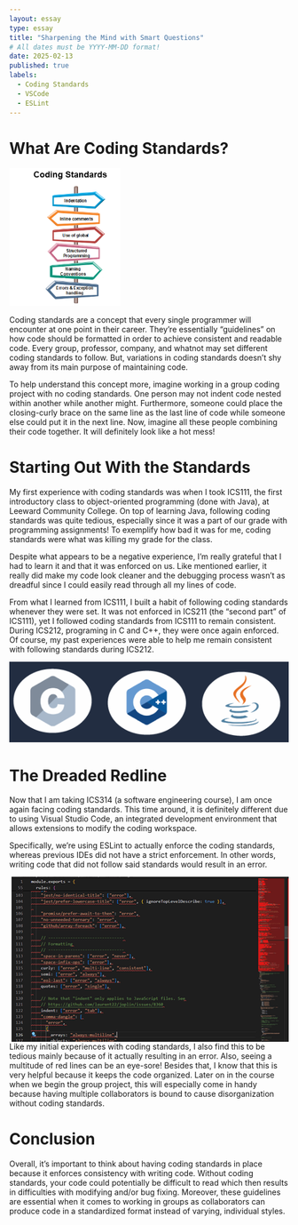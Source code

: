 ```yaml
---
layout: essay
type: essay
title: "Sharpening the Mind with Smart Questions"
# All dates must be YYYY-MM-DD format!
date: 2025-02-13
published: true
labels:
  - Coding Standards
  - VSCode
  - ESLint
---
```



# What Are Coding Standards?
<img width="200px" class="rounded float-start pe-4" src="../img/coding-standards/software-engineering-coding2.png">


Coding standards are a concept that every single programmer will encounter at one point in their career. They’re essentially “guidelines” on how code should be formatted in order to achieve consistent and readable code. Every group, professor, company, and whatnot may set different coding standards to follow. But, variations in coding standards doesn’t shy away from its main purpose of maintaining code.

To help understand this concept more, imagine working in a group coding project with no coding standards. One person may not indent code nested within another while another might. Furthermore, someone could place the closing-curly brace on the same line as the last line of code while someone else could put it in the next line. Now, imagine all these people combining their code together. It will definitely look like a hot mess! 


# Starting Out With the Standards

My first experience with coding standards was when I took ICS111, the first introductory class to object-oriented programming (done with Java), at Leeward Community College. On top of learning Java, following coding standards was quite tedious, especially since it was a part of our grade with programming assignments! To exemplify how bad it was for me, coding standards were what was killing my grade for the class. 

Despite what appears to be a negative experience, I’m really grateful that I had to learn it and that it was enforced on us. Like mentioned earlier, it really did make my code look cleaner and the debugging process wasn’t as dreadful since I could easily read through all my lines of code.

From what I learned from ICS111, I built a habit of following coding standards whenever they were set. It was not enforced in ICS211 (the “second part” of ICS111), yet I followed coding standards from ICS111 to remain consistent. During ICS212, programing in C and C++, they were once again enforced. Of course, my past experiences were able to help me remain consistent with following standards during ICS212. 

<div class="text-center p-4">
  <img class="img-fluid" src="../img/coding-standards/codinglanguages.png">
</div>

# The Dreaded Redline

Now that I am taking ICS314 (a software engineering course), I am once again facing coding standards. This time around, it is definitely different due to using Visual Studio Code, an integrated development environment that allows extensions to modify the coding workspace. 

Specifically, we’re using ESLint to actually enforce the coding standards, whereas previous IDEs did not have a strict enforcement. In other words, writing code that did not follow said standards would result in an error. 

<img align="right" width="500px" src="../img/coding-standards/redlinescopy.png">

Like my initial experiences with coding standards, I also find this to be tedious mainly because of it actually resulting in an error. Also, seeing a multitude of red lines can be an eye-sore! Besides that, I know that this is very helpful because it keeps the code organized. Later on in the course when we begin the group project, this will especially come in handy because having multiple collaborators is bound to cause disorganization without coding standards.


# Conclusion

Overall, it’s important to think about having coding standards in place because it enforces consistency with writing code. Without coding standards, your code could potentially be difficult to read which then results in difficulties with modifying and/or bug fixing. Moreover, these guidelines are essential when it comes to working in groups as collaborators can produce code in a standardized format instead of varying, individual styles.
